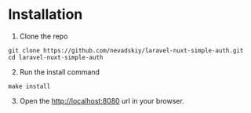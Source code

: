 # Installation
1. Clone the repo
```
git clone https://github.com/nevadskiy/laravel-nuxt-simple-auth.git
cd laravel-nuxt-simple-auth
```

2. Run the install command
```
make install
```

3. Open the [http://localhost:8080](http://localhost:8080) url in your browser.
